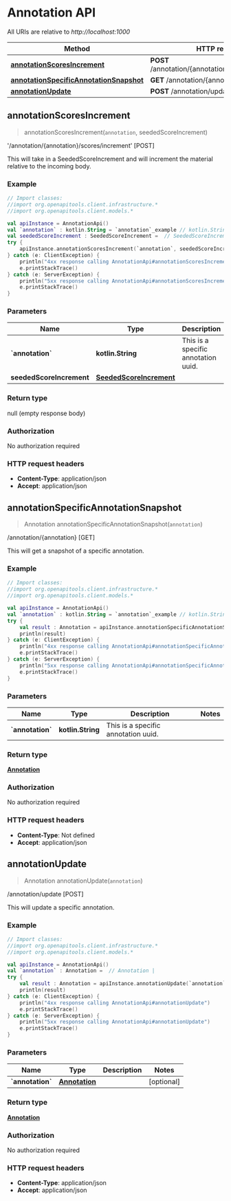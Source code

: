# Annotation API

All URIs are relative to *http://localhost:1000*

Method | HTTP request | Description
------------- | ------------- | -------------
[**annotationScoresIncrement**](AnnotationApi#annotationScoresIncrement) | **POST** /annotation/\{annotation\}/scores/increment | &#39;/annotation/\{annotation\}/scores/increment&#39; [POST]
[**annotationSpecificAnnotationSnapshot**](AnnotationApi#annotationSpecificAnnotationSnapshot) | **GET** /annotation/\{annotation\} | /annotation/\{annotation\} [GET]
[**annotationUpdate**](AnnotationApi#annotationUpdate) | **POST** /annotation/update | /annotation/update [POST]


<a id="annotationScoresIncrement"></a>
## **annotationScoresIncrement**
> annotationScoresIncrement(`annotation`, seededScoreIncrement)

&#39;/annotation/\{annotation\}/scores/increment&#39; [POST]

This will take in a SeededScoreIncrement and will increment the material relative to the incoming body.

### Example
```kotlin
// Import classes:
//import org.openapitools.client.infrastructure.*
//import org.openapitools.client.models.*

val apiInstance = AnnotationApi()
val `annotation` : kotlin.String = `annotation`_example // kotlin.String | This is a specific annotation uuid.
val seededScoreIncrement : SeededScoreIncrement =  // SeededScoreIncrement | 
try {
    apiInstance.annotationScoresIncrement(`annotation`, seededScoreIncrement)
} catch (e: ClientException) {
    println("4xx response calling AnnotationApi#annotationScoresIncrement")
    e.printStackTrace()
} catch (e: ServerException) {
    println("5xx response calling AnnotationApi#annotationScoresIncrement")
    e.printStackTrace()
}
```

### Parameters

Name | Type | Description  | Notes
------------- | ------------- | ------------- | -------------
 **&#x60;annotation&#x60;** | **kotlin.String**| This is a specific annotation uuid. |
 **seededScoreIncrement** | [**SeededScoreIncrement**](SeededScoreIncrement)|  | [optional]

### Return type

null (empty response body)

### Authorization

No authorization required

### HTTP request headers

 - **Content-Type**: application/json
 - **Accept**: application/json

<a id="annotationSpecificAnnotationSnapshot"></a>
## **annotationSpecificAnnotationSnapshot**
> Annotation annotationSpecificAnnotationSnapshot(`annotation`)

/annotation/\{annotation\} [GET]

This will get a snapshot of a specific annotation.

### Example
```kotlin
// Import classes:
//import org.openapitools.client.infrastructure.*
//import org.openapitools.client.models.*

val apiInstance = AnnotationApi()
val `annotation` : kotlin.String = `annotation`_example // kotlin.String | This is a specific annotation uuid.
try {
    val result : Annotation = apiInstance.annotationSpecificAnnotationSnapshot(`annotation`)
    println(result)
} catch (e: ClientException) {
    println("4xx response calling AnnotationApi#annotationSpecificAnnotationSnapshot")
    e.printStackTrace()
} catch (e: ServerException) {
    println("5xx response calling AnnotationApi#annotationSpecificAnnotationSnapshot")
    e.printStackTrace()
}
```

### Parameters

Name | Type | Description  | Notes
------------- | ------------- | ------------- | -------------
 **&#x60;annotation&#x60;** | **kotlin.String**| This is a specific annotation uuid. |

### Return type

[**Annotation**](Annotation)

### Authorization

No authorization required

### HTTP request headers

 - **Content-Type**: Not defined
 - **Accept**: application/json

<a id="annotationUpdate"></a>
## **annotationUpdate**
> Annotation annotationUpdate(`annotation`)

/annotation/update [POST]

This will update a specific annotation.

### Example
```kotlin
// Import classes:
//import org.openapitools.client.infrastructure.*
//import org.openapitools.client.models.*

val apiInstance = AnnotationApi()
val `annotation` : Annotation =  // Annotation | 
try {
    val result : Annotation = apiInstance.annotationUpdate(`annotation`)
    println(result)
} catch (e: ClientException) {
    println("4xx response calling AnnotationApi#annotationUpdate")
    e.printStackTrace()
} catch (e: ServerException) {
    println("5xx response calling AnnotationApi#annotationUpdate")
    e.printStackTrace()
}
```

### Parameters

Name | Type | Description  | Notes
------------- | ------------- | ------------- | -------------
 **&#x60;annotation&#x60;** | [**Annotation**](Annotation)|  | [optional]

### Return type

[**Annotation**](Annotation)

### Authorization

No authorization required

### HTTP request headers

 - **Content-Type**: application/json
 - **Accept**: application/json

